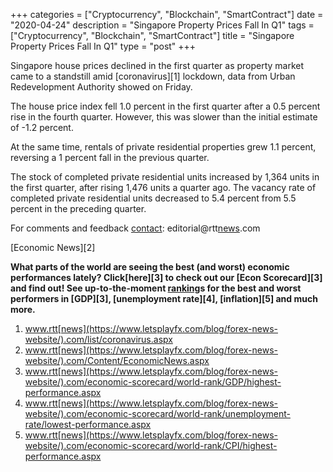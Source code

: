 +++
categories = ["Cryptocurrency", "Blockchain", "SmartContract"]
date = "2020-04-24"
description = "Singapore Property Prices Fall In Q1"
tags = ["Cryptocurrency", "Blockchain", "SmartContract"]
title = "Singapore Property Prices Fall In Q1"
type = "post"
+++

Singapore house prices declined in the first quarter as property market
came to a standstill amid [coronavirus][1] lockdown, data from Urban
Redevelopment Authority showed on Friday.

The house price index fell 1.0 percent in the first quarter after a 0.5
percent rise in the fourth quarter. However, this was slower than the
initial estimate of -1.2 percent.

At the same time, rentals of private residential properties grew 1.1
percent, reversing a 1 percent fall in the previous quarter.

The stock of completed private residential units increased by 1,364
units in the first quarter, after rising 1,476 units a quarter ago. The
vacancy rate of completed private residential units decreased to 5.4
percent from 5.5 percent in the preceding quarter.

For comments and feedback [contact](https://www.playgroundfx.com/contact/): editorial@rtt[news](https://www.letsplayfx.com/blog/forex-news-website/).com

[Economic News][2]

 **What parts of the world are seeing the best (and worst) economic
performances lately? Click[here][3] to check out our [Econ Scorecard][3]
and find out! See up-to-the-moment [ranking](https://www.playgroundfx.com/blog/crypto-exchange-ranking/)s for the best and worst
performers in [GDP][3], [unemployment rate][4], [inflation][5] and much
more.**

   1. www.rtt[news](https://www.letsplayfx.com/blog/forex-news-website/).com/list/coronavirus.aspx
   2. www.rtt[news](https://www.letsplayfx.com/blog/forex-news-website/).com/Content/EconomicNews.aspx
   3. www.rtt[news](https://www.letsplayfx.com/blog/forex-news-website/).com/economic-scorecard/world-rank/GDP/highest-performance.aspx
   4. www.rtt[news](https://www.letsplayfx.com/blog/forex-news-website/).com/economic-scorecard/world-rank/unemployment-rate/lowest-performance.aspx
   5. www.rtt[news](https://www.letsplayfx.com/blog/forex-news-website/).com/economic-scorecard/world-rank/CPI/highest-performance.aspx